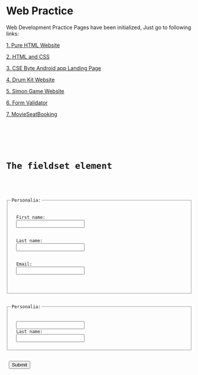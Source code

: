 # Web Practice

Web Development Practice
Pages have been initialized, Just go to following links:

<a href="https://pradyum619.github.io/web/html/">1. Pure HTML Website</a>

<a href="https://pradyum619.github.io/web/htmlCss/">2. HTML and CSS</a>

<a href="https://pradyum619.github.io/web/cseByteLandingPage/">3. CSE Byte Android app Landing Page</a>

<a href="https://pradyum619.github.io/web/drumKit/">4. Drum Kit Website</a>

<a href="https://pradyum619.github.io/web/simonGame/">5. Simon Game Website</a>

<a href="https://pradyum619.github.io/web/FormValidator/">6. Form Validator</a>

<a href="https://pradyum619.github.io/web/MovieSeatBooking/">7. MovieSeatBooking</a>

<code>
  <!DOCTYPE html>
<html>
<body>

<h1>The fieldset element</h1>

<form action="/action_page.php">
 <fieldset>
  <legend>Personalia:</legend>
  <label for="fname">First name:</label>
  <input type="text" id="fname" name="fname"><br><br>
  <label for="lname">Last name:</label>
  <input type="text" id="lname" name="lname"><br><br>
  <label for="email">Email:</label>
  <input type="email" id="email" name="email"><br><br>
 </fieldset>
 <fieldset>
  <legend>Personalia:</legend>
  <input type="text" id="fname" name="fname">
  <label for="lname">Last name:</label>
  <input type="number" id="lname" name="lname">
 </fieldset> <br/>
 <input type="submit" value="Submit">
</form>

</body>
</html>

  </code>
